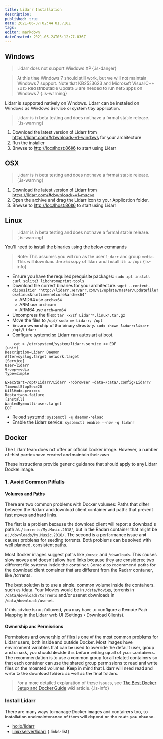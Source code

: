 ```yaml
---
title: Lidarr Installation
description: 
published: true
date: 2021-06-07T02:44:01.718Z
tags: 
editor: markdown
dateCreated: 2021-05-24T05:12:27.036Z
---
```


## Windows

> Lidarr does not support Windows XP
{.is-danger}

> At this time Windows 7 should still work, but we will not maintain Windows 7 support. Note that KB2533623 and Microsoft Visual C++ 2015 Redistributable Update 3 are needed to run net5 apps on Windows 7
{.is-warning}

Lidarr is supported natively on Windows. Lidarr can be installed on Windows as Windows Service or system tray application.
> Lidarr is in beta testing and does not have a formal stable release.
{.is-warning}

1. Download the latest version of Lidarr from <https://lidarr.com/#downloads-v1-windows> for your architecture
2. Run the installer
3. Browse to <http://localhost:8686> to start using Lidarr

## OSX

> Lidarr is in beta testing and does not have a formal stable release.
{.is-warning}
  
1. Download the latest version of Lidarr from <https://lidarr.com/#downloads-v1-macos>
1. Open the archive and drag the Lidarr icon to your Application folder.
1. Browse to <http://localhost:8686> to start using Lidarr

## Linux

> Lidarr is in beta testing and does not have a formal stable release.
{.is-warning}
  
You'll need to install the binaries using the below commands.
> Note: This assumes you will run as the user `lidarr` and group `media`.
> This will download the `x64` copy of lidarr and install it into `/opt`
{.is-info}

- Ensure you have the required prequisite packages: `sudo apt install curl sqlite3 libchromaprint-tools`
- Download the correct binaries for your architecture.
 `wget --content-disposition 'http://lidarr.servarr.com/v1/update/master/updatefile?os=linux&runtime=netcore&arch=x64'`
  - AMD64 use `arch=x64`
  - ARM use `arch=arm`
  - ARM64 use `arch=arm64`
- Uncompress the files: `tar -xvzf Lidarr*.linux*.tar.gz`
- Move the files to `/opt/` `sudo mv Lidarr/ /opt`
- Ensure ownership of the binary directory.
  `sudo chown lidarr:lidarr /opt/Lidarr`
- Configure systemd so Lidarr can autostart at boot.

```
    cat > /etc/systemd/system/lidarr.service << EOF
[Unit]
Description=Lidarr Daemon
After=syslog.target network.target
[Service]
User=lidarr
Group=media
Type=simple

ExecStart=/opt/Lidarr/Lidarr -nobrowser -data=/data/.config/Lidarr/
TimeoutStopSec=20
KillMode=process
Restart=on-failure
[Install]
WantedBy=multi-user.target
EOF
```

- Reload systemd: `systemctl -q daemon-reload`
- Enable the Lidarr service: `systemctl enable --now -q lidarr`

## Docker

The Lidarr team does not offer an official Docker image. However, a number of third parties have created and maintain their own.

These instructions provide generic guidance that should apply to any Lidarr Docker image.

### 1. Avoid Common Pitfalls

#### Volumes and Paths

There are two common problems with Docker volumes: Paths that differ between the Radarr and download client container and paths that prevent fast moves and hard links.

The first is a problem because the download client will report a download's path as `/torrents/My.Music.2018/`, but in the Radarr container that might be at `/downloads/My.Music.2018/`. The second is a performance issue and causes problems for seeding torrents. Both problems can be solved with well planned, consistent paths.

Most Docker images suggest paths like `/music` and `/downloads`. This causes slow moves and doesn't allow hard links because they are considered two different file systems inside the container. Some also recommend paths for the download client container that are different from the Radarr container, like /torrents.

The best solution is to use a single, common volume inside the containers, such as /data. Your Movies would be in `/data/Movies`, torrents in `/data/downloads/torrents` and/or usenet downloads in `/data/downloads/usenet`.

If this advice is not followed, you may have to configure a Remote Path Mapping in the Lidarr web UI (Settings › Download Clients).

#### Ownership and Permissions

Permissions and ownership of files is one of the most common problems for Lidarr users, both inside and outside Docker. Most images have environment variables that can be used to override the default user, group and umask, you should decide this before setting up all of your containers. The recommendation is to use a common group for all related containers so that each container can use the shared group permissions to read and write files on the mounted volumes.
Keep in mind that Lidarr will need read and write to the download folders as well as the final folders.

> For a more detailed explanation of these issues, see [The Best Docker Setup and Docker Guide](/Docker-Guide) wiki article.
{.is-info}

### Install Lidarr

There are many ways to manage Docker images and containers too, so installation and maintenance of them will depend on the route you choose.

- [hotio/lidarr](https://hotio.dev/containers/lidarr/)
- [linuxserver/lidarr](https://docs.linuxserver.io/images/docker-lidarr)
{.links-list}
